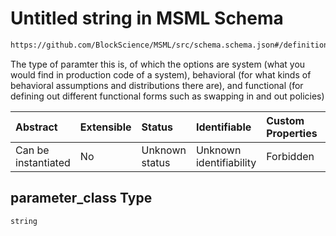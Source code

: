 # Untitled string in MSML Schema

```txt
https://github.com/BlockScience/MSML/src/schema.schema.json#/definitions/ParameterElement/properties/parameter_class
```

The type of paramter this is, of which the options are system (what you would find in production code of a system), behavioral (for what kinds of behavioral assumptions and distributions there are), and functional (for defining out different functional forms such as swapping in and out policies)

| Abstract            | Extensible | Status         | Identifiable            | Custom Properties | Additional Properties | Access Restrictions | Defined In                                                                                    |
| :------------------ | :--------- | :------------- | :---------------------- | :---------------- | :-------------------- | :------------------ | :-------------------------------------------------------------------------------------------- |
| Can be instantiated | No         | Unknown status | Unknown identifiability | Forbidden         | Allowed               | none                | [schema.schema.json\*](../../out/math_spec_mapping/schema.schema.json "open original schema") |

## parameter\_class Type

`string`
